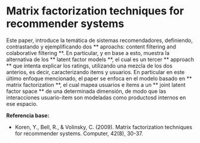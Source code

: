  # Matrix factorization techniques for recommender systems

Este paper, introduce la temática de sistemas recomendadores, definiendo, contrastando y ejemplificando dos ** aproachs: content filtering and colaborative filtering **. En particular, y en base a esto, muestra la alternativa de los ** latent factor models **, el cual es un tercer ** approach ** que intenta explicar los ratings, utilizando una mezcla de los dos anterios, es decir, caracterizando items y usuarios.
En particular en este último enfoque mencionado, el paper se enfoca en el modelo basado en ** matrix factorization **, el cual mapea usuarios e ítems a un ** joint latent factor space ** de una determinada dimensión, de modo que las interacciones usuario-ítem son modeladas como productosd internos en ese espacio.

**Referencia base:** 
- Koren, Y., Bell, R., & Volinsky, C. (2009). Matrix factorization techniques for recommender systems. Computer, 42(8), 30-37.
